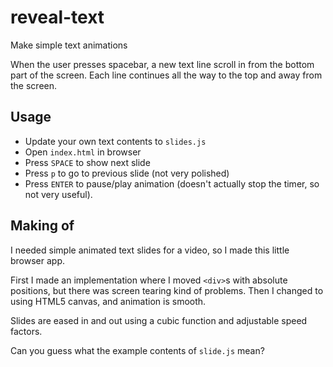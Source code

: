 # reveal-text

Make simple text animations

When the user presses spacebar, a new text line scroll in from the bottom part of the screen. Each line continues all
the way to the top and away from the screen.

## Usage

- Update your own text contents to `slides.js`
- Open `index.html` in browser
- Press `SPACE` to show next slide
- Press `p` to go to previous slide (not very polished)
- Press `ENTER` to pause/play animation (doesn't actually stop the timer, so not very useful).

## Making of

I needed simple animated text slides for a video, so I made this little browser app.

First I made an implementation where I moved `<div>`s with absolute positions, but there
was screen tearing kind of problems. Then I changed to using HTML5 canvas, and animation
is smooth.

Slides are eased in and out using a cubic function and adjustable speed factors.

Can you guess what the example contents of `slide.js` mean?